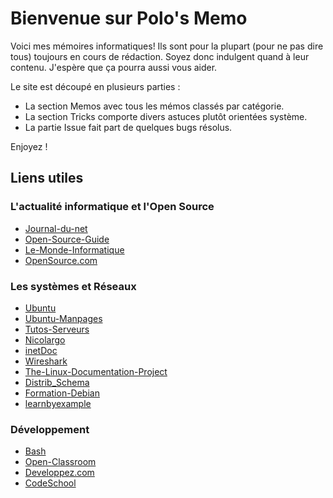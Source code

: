 # Bienvenue sur Polo's Memo

Voici mes mémoires informatiques!
Ils sont pour la plupart (pour ne pas dire tous) toujours en cours de rédaction.
Soyez donc indulgent quand à leur contenu.
J'espère que ça pourra aussi vous aider.

Le site est découpé en plusieurs parties :

* La section Memos avec tous les mémos classés par catégorie.
* La section Tricks comporte divers astuces plutôt orientées système.
* La partie Issue fait part de quelques bugs résolus.

Enjoyez !

## Liens utiles

### L'actualité informatique et l'Open Source

* [Journal-du-net](http://www.journaldunet.com/solutions/open-source/)
* [Open-Source-Guide](http://www.open-source-guide.com/Solutions)
* [Le-Monde-Informatique](http://www.lemondeinformatique.fr/open-source-et-logiciels-libres-69.html)
* [OpenSource.com](https://opensource.com/)

### Les systèmes et Réseaux

* [Ubuntu](http://ubuntu-fr.org/)
* [Ubuntu-Manpages](http://manpages.ubuntu.com/)
* [Tutos-Serveurs](http://www.linux-france.org/prj/edu/archinet/systeme/)
* [Nicolargo](http://blog.nicolargo.com/)
* [inetDoc](https://www.inetdoc.net/)
* [Wireshark](https://wiki.wireshark.org/)
* [The-Linux-Documentation-Project](http://www.tldp.org/HOWTO/text/)
* [Distrib_Schema](https://upload.wikimedia.org/wikipedia/commons/1/1b/Linux_Distribution_Timeline.svg)
* [Formation-Debian](http://formation-debian.via.ecp.fr/index.html)
* [learnbyexample](https://github.com/learnbyexample)

### Développement

* [Bash](http://www.tldp.org/HOWTO/Bash-Prog-Intro-HOWTO.html)
* [Open-Classroom](https://openclassrooms.com/)
* [Developpez.com](http://www.developpez.com/)
* [CodeSchool](https://www.codeschool.com/courses)
